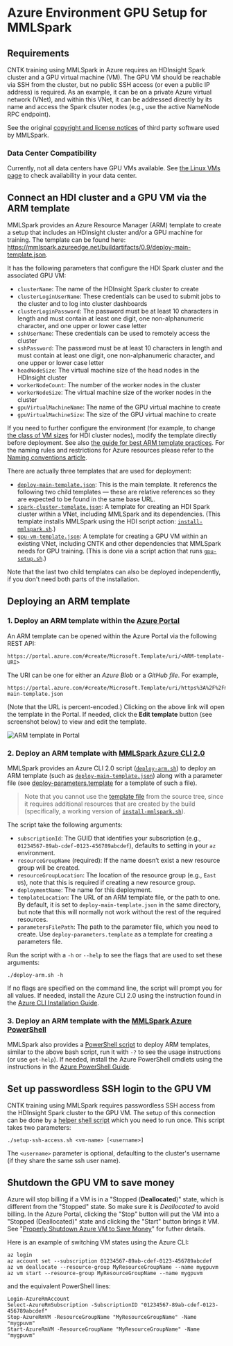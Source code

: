 # Azure Environment GPU Setup for MMLSpark

## Requirements

CNTK training using MMLSpark in Azure requires an HDInsight Spark cluster and a
GPU virtual machine (VM).  The GPU VM should be reachable via SSH from the
cluster, but no public SSH access (or even a public IP address) is required.
As an example, it can be on a private Azure virtual network (VNet), and within
this VNet, it can be addressed directly by its name and access the Spark
clsuter nodes (e.g., use the active NameNode RPC endpoint).

See the original [copyright and license notices](third-party-notices.txt) of
third party software used by MMLSpark.

### Data Center Compatibility

Currently, not all data centers have GPU VMs available.  See [the Linux
VMs page](https://azure.microsoft.com/en-us/pricing/details/virtual-machines/linux/)
to check availability in your data center.

## Connect an HDI cluster and a GPU VM via the ARM template

MMLSpark provides an Azure Resource Manager (ARM) template to create a setup
that includes an HDInsight cluster and/or a GPU machine for training.  The
template can be found here:
<https://mmlspark.azureedge.net/buildartifacts/0.9/deploy-main-template.json>.

It has the following parameters that configure the HDI Spark cluster and
the associated GPU VM:
- `clusterName`: The name of the HDInsight Spark cluster to create
- `clusterLoginUserName`: These credentials can be used to submit jobs to the
  cluster and to log into cluster dashboards
- `clusterLoginPassword`: The password must be at least 10 characters in length
  and must contain at least one digit, one non-alphanumeric character, and one
  upper or lower case letter
- `sshUserName`: These credentials can be used to remotely access the cluster
- `sshPassword`: The password must be at least 10 characters in length and must
  contain at least one digit, one non-alphanumeric character, and one upper or
  lower case letter
- `headNodeSize`: The virtual machine size of the head nodes in the HDInsight
  cluster
- `workerNodeCount`: The number of the worker nodes in the cluster
- `workerNodeSize`: The virtual machine size of the worker nodes in the cluster
- `gpuVirtualMachineName`: The name of the GPU virtual machine to create
- `gpuVirtualMachineSize`: The size of the GPU virtual machine to create

If you need to further configure the environment (for example, to change [the
class of VM
sizes](https://azure.microsoft.com/en-us/pricing/details/virtual-machines/linux/)
for HDI cluster nodes), modify the template directly before deployment.  See
also [the guide for best ARM template
practices](https://docs.microsoft.com/en-us/azure/azure-resource-manager/resource-manager-template-best-practices).
For the naming rules and restrictions for Azure resources please refer to the
[Naming conventions
article](https://docs.microsoft.com/en-us/azure/architecture/best-practices/naming-conventions).

There are actually three templates that are used for deployment:
- [`deploy-main-template.json`](https://mmlspark.azureedge.net/buildartifacts/0.9/deploy-main-template.json):
  This is the main template.  It referencs the following two child
  templates — these are relative references so they are expected to be
  found in the same base URL.
- [`spark-cluster-template.json`](https://mmlspark.azureedge.net/buildartifacts/0.9/spark-cluster-template.json):
  A template for creating an HDI Spark cluster within a VNet, including
  MMLSpark and its dependencies.  (This template installs MMLSpark using
  the HDI script action:
  [`install-mmlspark.sh`](https://mmlspark.azureedge.net/buildartifacts/0.9/install-mmlspark.sh).)
- [`gpu-vm-template.json`](https://mmlspark.azureedge.net/buildartifacts/0.9/gpu-vm-template.json):
  A template for creating a GPU VM within an existing VNet, including
  CNTK and other dependencies that MMLSpark needs for GPU training.
  (This is done via a script action that runs
  [`gpu-setup.sh`](https://mmlspark.azureedge.net/buildartifacts/0.9/gpu-setup.sh).)

Note that the last two child templates can also be deployed independently, if
you don't need both parts of the installation.

## Deploying an ARM template

### 1. Deploy an ARM template within the [Azure Portal](https://ms.portal.azure.com/)

An ARM template can be opened within the Azure Portal via the following REST
API:

    https://portal.azure.com/#create/Microsoft.Template/uri/<ARM-template-URI>

The URI can be one for either an *Azure Blob* or a *GitHub file*.  For example,

    https://portal.azure.com/#create/Microsoft.Template/uri/https%3A%2F%2Fmystorage.blob.core.windows.net%2Fdeploy-main-template.json

(Note that the URL is percent-encoded.)  Clicking on the above link will
open the template in the Portal.  If needed, click the **Edit template** button
(see screenshot below) to view and edit the template.

![ARM template in Portal](http://image.ibb.co/gZ6iiF/arm_Template_In_Portal.png)

### 2. Deploy an ARM template with [MMLSpark Azure CLI 2.0](https://mmlspark.azureedge.net/buildartifacts/0.9/deploy-arm.sh)

MMLSpark provides an Azure CLI 2.0 script
([`deploy-arm.sh`](../tools/deployment/deploy-arm.sh)) to deploy an ARM
template (such as
[`deploy-main-template.json`](https://mmlspark.azureedge.net/buildartifacts/0.9/deploy-main-template.json))
along with a parameter file (see
[deploy-parameters.template](../tools/deployment/deploy-parameters.template)
for a template of such a file).

> Note that you cannot use the
> [template file](../tools/deployment/deploy-main-template.json) from
> the source tree, since it requires additional resources that are
> created by the build (specifically, a working version of
> [`install-mmlspark.sh`](../tools/hdi/install-mmlspark.sh)).

The script take the following arguments:
- `subscriptionId`: The GUID that identifies your subscription (e.g.,
  `01234567-89ab-cdef-0123-456789abcdef`), defaults to setting in your
  `az` environment.
- `resourceGroupName` (required): If the name doesn’t exist a new
  resource group will be created.
- `resourceGroupLocation`: The location of the resource group (e.g.,
  `East US`), note that this is required if creating a new resource
  group.
- `deploymentName`: The name for this deployment.
- `templateLocation`: The URL of an ARM template file, or the path to
  one.  By default, it is set to `deploy-main-template.json` in the same
  directory, but note that this will normally not work without the rest
  of the required resources.
- `parametersFilePath`: The path to the parameter file, which you need
  to create.  Use `deploy-parameters.template` as a template for
  creating a parameters file.

Run the script with a `-h` or `--help` to see the flags that are used to
set these arguments:

    ./deploy-arm.sh -h

If no flags are specified on the command line, the script will prompt
you for all values.  If needed, install the Azure CLI 2.0 using the
instruction found in the [Azure CLI Installation
Guide](https://docs.microsoft.com/en-us/cli/azure/install-azure-cli).

### 3. Deploy an ARM template with the [MMLSpark Azure PowerShell](https://mmlspark.azureedge.net/buildartifacts/0.9/deploy-arm.ps1)

MMLSpark also provides a [PowerShell
script](https://mmlspark.azureedge.net/buildartifacts/0.9/deploy-arm.ps1)
to deploy ARM templates, similar to the above bash script, run it with
`-?` to see the usage instructions (or use `get-help`).  If needed,
install the Azure PowerShell cmdlets using the instructions in the
[Azure PowerShell
Guide](https://docs.microsoft.com/powershell/azureps-cmdlets-docs/).

## Set up passwordless SSH login to the GPU VM

CNTK training using MMLSpark requires passwordless SSH access from the
HDInsight Spark cluster to the GPU VM.  The setup of this connection can
be done by a [helper shell script](../tools/hdi/setup-ssh-access.sh)
which you need to run once.  This script takes two parameters:

    ./setup-ssh-access.sh <vm-name> [<username>]

The `<username>` parameter is optional, defaulting to the cluster's username
(if they share the same ssh user name).

## Shutdown the GPU VM to save money

Azure will stop billing if a VM is in a "Stopped (**Deallocated**)" state,
which is different from the "Stopped" state.  So make sure it is *Deallocated*
to avoid billing.  In the Azure Portal, clicking the "Stop" button will put the
VM into a "Stopped (Deallocated)" state and clicking the "Start" button brings
it VM.  See "[Properly Shutdown Azure VM to Save
Money](https://buildazure.com/2017/03/16/properly-shutdown-azure-vm-to-save-money/)"
for futher details.

Here is an example of switching VM states using the Azure CLI:

    az login
    az account set --subscription 01234567-89ab-cdef-0123-456789abcdef
    az vm deallocate --resource-group MyResourceGroupName --name mygpuvm
    az vm start --resource-group MyResourceGroupName --name mygpuvm

and the equivalent PowerShell lines:

    Login-AzureRmAccount
    Select-AzureRmSubscription -SubscriptionID "01234567-89ab-cdef-0123-456789abcdef"
    Stop-AzureRmVM -ResourceGroupName "MyResourceGroupName" -Name "mygpuvm"
    Start-AzureRmVM -ResourceGroupName "MyResourceGroupName" -Name "mygpuvm"

